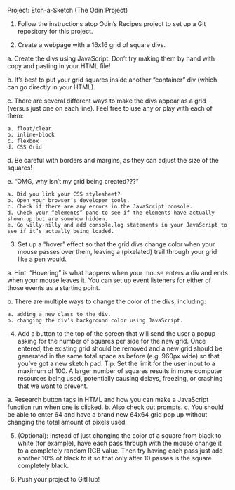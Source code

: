 Project: Etch-a-Sketch (The Odin Project)

1. Follow the instructions atop Odin’s Recipes project to set up a Git repository for this project.

2. Create a webpage with a 16x16 grid of square divs. 

  a. Create the divs using JavaScript. Don’t try making them by hand with copy and pasting in your HTML file!

  b. It’s best to put your grid squares inside another “container” div (which can go directly in your HTML).

  c. There are several different ways to make the divs appear as a grid (versus just one on each line). Feel free to use any or play with each of them: 

    a. float/clear
    b. inline-block
    c. flexbox
    d. CSS Grid

  d. Be careful with borders and margins, as they can adjust the size of the squares!

  e. “OMG, why isn’t my grid being created???”

    a. Did you link your CSS stylesheet?
    b. Open your browser’s developer tools.
    c. Check if there are any errors in the JavaScript console.
    d. Check your “elements” pane to see if the elements have actually shown up but are somehow hidden.
    e. Go willy-nilly and add console.log statements in your JavaScript to see if it’s actually being loaded.

3. Set up a “hover” effect so that the grid divs change color when your mouse passes over them, leaving a (pixelated) trail through your grid like a pen would. 

  a. Hint: “Hovering” is what happens when your mouse enters a div and ends when your mouse leaves it. You can set up event listeners for either of those events as a starting point.

  b. There are multiple ways to change the color of the divs, including:

    a. adding a new class to the div.
    b. changing the div’s background color using JavaScript.

4. Add a button to the top of the screen that will send the user a popup asking for the number of squares per side for the new grid. Once entered, the existing grid should be removed and a new grid should be generated in the same total space as before (e.g. 960px wide) so that you’ve got a new sketch pad. Tip: Set the limit for the user input to a maximum of 100. A larger number of squares results in more computer resources being used, potentially causing delays, freezing, or crashing that we want to prevent. 

  a. Research button tags in HTML and how you can make a JavaScript function run when one is clicked.
  b. Also check out prompts.
  c. You should be able to enter 64 and have a brand new 64x64 grid pop up without changing the total amount of pixels used.

5. (Optional): Instead of just changing the color of a square from black to white (for example), have each pass through with the mouse change it to a completely random RGB value. Then try having each pass just add another 10% of black to it so that only after 10 passes is the square completely black.

6. Push your project to GitHub!

